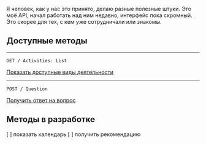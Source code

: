 Я человек, как у нас это принято, делаю разные полезные штуки. Это моё API, начал работать над ним недавно, интерфейс пока скромный. Это скорее для тех, с кем уже сотрудничали или знакомы.


## Доступные методы

---

` GET / Activities: List ` 

[Показать доступные виды деятельности](https://github.com/DeadBlackBirdTrills/deadblackbirdtrills.github.io/wiki) 

---

` POST / Question ` 

[Получить ответ на вопрос](https://t.me/konstantinfedorov) 



## Методы в разработке

[ ] показать календарь
[ ] получить рекомендацию

